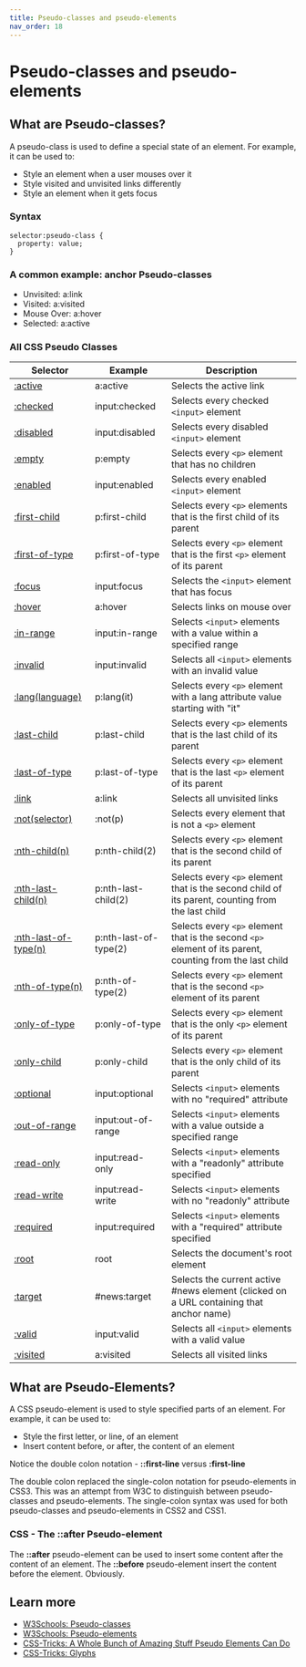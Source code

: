 ```yaml
---
title: Pseudo-classes and pseudo-elements
nav_order: 18
---
```


# Pseudo-classes and pseudo-elements

## What are Pseudo-classes?

A pseudo-class is used to define a special state of an element. For example, it can be used to:

- Style an element when a user mouses over it
- Style visited and unvisited links differently
- Style an element when it gets focus

### Syntax

```
selector:pseudo-class {
  property: value;
}
```

### A common example: anchor Pseudo-classes

- Unvisited: a:link
- Visited: a:visited
- Mouse Over: a:hover
- Selected: a:active

### All CSS Pseudo Classes

| Selector | Example | Description |
| --- | --- | --- |
| [:active](https://www.w3schools.com/cssref/sel_active.asp) | a:active | Selects the active link |
| [:checked](https://www.w3schools.com/cssref/sel_checked.asp) | input:checked | Selects every checked `<input>` element |
| [:disabled](https://www.w3schools.com/cssref/sel_disabled.asp) | input:disabled | Selects every disabled `<input>` element |
| [:empty](https://www.w3schools.com/cssref/sel_empty.asp) | p:empty | Selects every `<p>` element that has no children |
| [:enabled](https://www.w3schools.com/cssref/sel_enabled.asp) | input:enabled | Selects every enabled `<input>` element |
| [:first-child](https://www.w3schools.com/cssref/sel_firstchild.asp) | p:first-child | Selects every `<p>` elements that is the first child of its parent |
| [:first-of-type](https://www.w3schools.com/cssref/sel_first-of-type.asp) | p:first-of-type | Selects every `<p>` element that is the first `<p>` element of its parent |
| [:focus](https://www.w3schools.com/cssref/sel_focus.asp) | input:focus | Selects the `<input>` element that has focus |
| [:hover](https://www.w3schools.com/cssref/sel_hover.asp) | a:hover | Selects links on mouse over |
| [:in-range](https://www.w3schools.com/cssref/sel_in-range.asp) | input:in-range | Selects `<input>` elements with a value within a specified range |
| [:invalid](https://www.w3schools.com/cssref/sel_invalid.asp) | input:invalid | Selects all `<input>` elements with an invalid value |
| [:lang(language)](https://www.w3schools.com/cssref/sel_lang.asp)| p:lang(it)| Selects every `<p>` element with a lang attribute value starting with "it" |
| [:last-child](https://www.w3schools.com/cssref/sel_last-child.asp) | p:last-child | Selects every `<p>` elements that is the last child of its parent |
| [:last-of-type](https://www.w3schools.com/cssref/sel_last-of-type.asp) | p:last-of-type | Selects every `<p>` element that is the last `<p>` element of its parent  |
| [:link](https://www.w3schools.com/cssref/sel_link.asp)| a:link | Selects all unvisited links  |
| [:not(selector)](https://www.w3schools.com/cssref/sel_not.asp) | :not(p) | Selects every element that is not a `<p>` element |
| [:nth-child(n)](https://www.w3schools.com/cssref/sel_nth-child.asp) | p:nth-child(2) | Selects every `<p>` element that is the second child of its parent  |
| [:nth-last-child(n)](https://www.w3schools.com/cssref/sel_nth-last-child.asp) | p:nth-last-child(2) | Selects every `<p>` element that is the second child of its parent, counting from the last child |
| [:nth-last-of-type(n)](https://www.w3schools.com/cssref/sel_nth-last-of-type.asp) | p:nth-last-of-type(2) | Selects every `<p>` element that is the second `<p>` element of its parent, counting from the last child |
| [:nth-of-type(n)](https://www.w3schools.com/cssref/sel_nth-of-type.asp)| p:nth-of-type(2) | Selects every `<p>` element that is the second `<p>` element of its parent |
| [:only-of-type](https://www.w3schools.com/cssref/sel_only-of-type.asp) | p:only-of-type | Selects every `<p>` element that is the only `<p>` element of its parent |
| [:only-child](https://www.w3schools.com/cssref/sel_only-child.asp) | p:only-child | Selects every `<p>` element that is the only child of its parent  |
| [:optional](https://www.w3schools.com/cssref/sel_optional.asp) | input:optional | Selects `<input>` elements with no "required" attribute |
| [:out-of-range](https://www.w3schools.com/cssref/sel_out-of-range.asp) | input:out-of-range | Selects `<input>` elements with a value outside a specified range |
| [:read-only](https://www.w3schools.com/cssref/sel_read-only.asp) | input:read-only  | Selects `<input>` elements with a "readonly" attribute specified |
| [:read-write](https://www.w3schools.com/cssref/sel_read-write.asp) | input:read-write | Selects `<input>` elements with no "readonly" attribute |
| [:required](https://www.w3schools.com/cssref/sel_required.asp) | input:required | Selects `<input>` elements with a "required" attribute specified  |
| [:root](https://www.w3schools.com/cssref/sel_root.asp)| root | Selects the document's root element |
| [:target](https://www.w3schools.com/cssref/sel_target.asp) | #news:target | Selects the current active #news element (clicked on a URL containing that anchor name) |
| [:valid](https://www.w3schools.com/cssref/sel_valid.asp) | input:valid| Selects all `<input>` elements with a valid value |
| [:visited](https://www.w3schools.com/cssref/sel_visited.asp) | a:visited | Selects all visited links |



## What are Pseudo-Elements?

A CSS pseudo-element is used to style specified parts of an element. For example, it can be used to:

- Style the first letter, or line, of an element
- Insert content before, or after, the content of an element

Notice the double colon notation - **::first-line** versus **:first-line**

The double colon replaced the single-colon notation for pseudo-elements in CSS3. This was an attempt from W3C to distinguish between pseudo-classes and pseudo-elements. The single-colon syntax was used for both pseudo-classes and pseudo-elements in CSS2 and CSS1.

### CSS - The ::after Pseudo-element

The **::after** pseudo-element can be used to insert some content after the content of an element. The **::before** pseudo-element insert the content before the element. Obviously.

## Learn more

- [W3Schools: Pseudo-classes](https://www.w3schools.com/css/css_pseudo_classes.asp)
- [W3Schools: Pseudo-elements ](https://www.w3schools.com/css/css_pseudo_elements.asp)
- [CSS-Tricks: A Whole Bunch of Amazing Stuff Pseudo Elements Can Do](https://css-tricks.com/pseudo-element-roundup/)
- [CSS-Tricks: Glyphs](https://css-tricks.com/snippets/html/glyphs/)